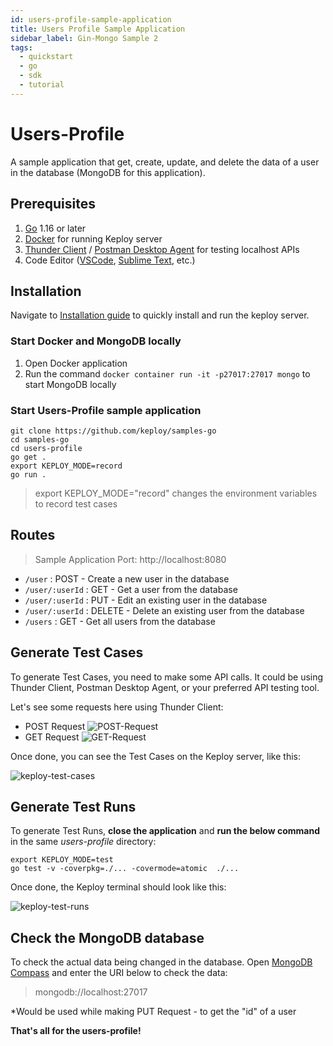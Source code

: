 ```yaml
---
id: users-profile-sample-application
title: Users Profile Sample Application
sidebar_label: Gin-Mongo Sample 2
tags:
  - quickstart
  - go
  - sdk
  - tutorial
---
```


# Users-Profile

A sample application that get, create, update, and delete the data of a user in the database (MongoDB for this application).

## Prerequisites

1. [Go](https://go.dev/doc/install) 1.16 or later
2. [Docker](https://docs.docker.com/engine/install/) for running Keploy server
3. [Thunder Client](https://marketplace.visualstudio.com/items?itemName=rangav.vscode-thunder-client) / [Postman Desktop Agent](https://www.postman.com/downloads/postman-agent/) for testing localhost APIs
4. Code Editor ([VSCode](https://code.visualstudio.com/download), [Sublime Text](https://www.sublimetext.com/download), etc.)

## Installation

Navigate to [Installation guide](../../server/server-installation.md) to quickly install and run the keploy server.

### Start Docker and MongoDB locally

1. Open Docker application
2. Run the command `docker container run -it -p27017:27017 mongo` to start MongoDB locally

### Start Users-Profile sample application

```
git clone https://github.com/keploy/samples-go
cd samples-go
cd users-profile
go get .
export KEPLOY_MODE=record
go run .
```

> export KEPLOY_MODE="record" changes the environment variables to record test cases

## Routes

> Sample Application Port: http://localhost:8080

- `/user` : POST - Create a new user in the database
- `/user/:userId` : GET - Get a user from the database
- `/user/:userId` : PUT - Edit an existing user in the database
- `/user/:userId` : DELETE - Delete an existing user from the database
- `/users` : GET - Get all users from the database

## Generate Test Cases

To generate Test Cases, you need to make some API calls. It could be using Thunder Client, Postman Desktop Agent, or your preferred API testing tool.

Let's see some requests here using Thunder Client:

- POST Request
  ![POST-Request](/img/POST-request.png)
- GET Request
  ![GET-Request](/img/GET-request.png)

Once done, you can see the Test Cases on the Keploy server, like this:

![keploy-test-cases](/img/keploy-test-cases.png)

## Generate Test Runs

To generate Test Runs, **close the application** and **run the below command** in the same _users-profile_ directory:

```
export KEPLOY_MODE=test
go test -v -coverpkg=./... -covermode=atomic  ./...
```

Once done, the Keploy terminal should look like this:

![keploy-test-runs](/img/keploy-test-runs.png)

## Check the MongoDB database

To check the actual data being changed in the database. Open [MongoDB Compass](https://www.mongodb.com/products/compass) and enter the URI below to check the data:

> mongodb://localhost:27017

\*Would be used while making PUT Request - to get the "id" of a user

**That's all for the users-profile!**
